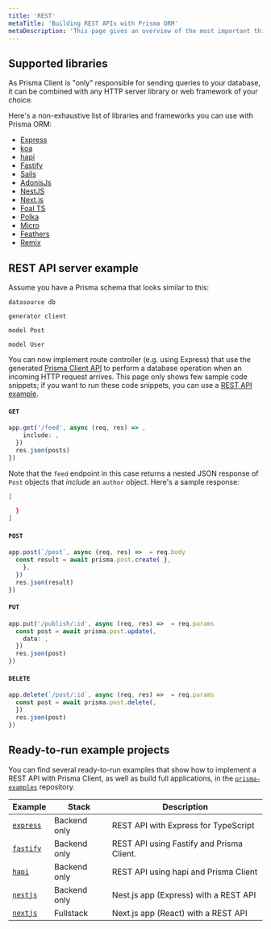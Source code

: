 ```yaml
---
title: 'REST'
metaTitle: 'Building REST APIs with Prisma ORM'
metaDescription: 'This page gives an overview of the most important things when building REST APIs with Prisma. It shows practical examples and the supported libraries.'
---
```


## Supported libraries

As Prisma Client is "only" responsible for sending queries to your database, it can be combined with any HTTP server library or web framework of your choice.

Here's a non-exhaustive list of libraries and frameworks you can use with Prisma ORM:

- [Express](https://expressjs.com/)
- [koa](https://koajs.com/)
- [hapi](https://hapi.dev/)
- [Fastify](https://fastify.dev/)
- [Sails](https://sailsjs.com/)
- [AdonisJs](https://adonisjs.com/)
- [NestJS](https://nestjs.com/)
- [Next.js](https://nextjs.org/)
- [Foal TS](https://foalts.org/)
- [Polka](https://github.com/lukeed/polka)
- [Micro](https://github.com/zeit/micro)
- [Feathers](https://feathersjs.com/)
- [Remix](https://remix.run/)

## REST API server example

Assume you have a Prisma schema that looks similar to this:

```prisma
datasource db

generator client

model Post

model User
```

You can now implement route controller (e.g. using Express) that use the generated [Prisma Client API](/orm/prisma-client) to perform a database operation when an incoming HTTP request arrives. This page only shows few sample code snippets; if you want to run these code snippets, you can use a [REST API example](https://pris.ly/e/ts/rest-express).

#### `GET`

```ts
app.get('/feed', async (req, res) => ,
    include: ,
  })
  res.json(posts)
})
```

Note that the `feed` endpoint in this case returns a nested JSON response of `Post` objects that _include_ an `author` object. Here's a sample response:

```json
[

  }
]
```

#### `POST`

```ts
app.post(`/post`, async (req, res) =>  = req.body
  const result = await prisma.post.create( },
    },
  })
  res.json(result)
})
```

#### `PUT`

```ts
app.put('/publish/:id', async (req, res) =>  = req.params
  const post = await prisma.post.update(,
    data: ,
  })
  res.json(post)
})
```

#### `DELETE`

```ts
app.delete(`/post/:id`, async (req, res) =>  = req.params
  const post = await prisma.post.delete(,
  })
  res.json(post)
})
```

## Ready-to-run example projects

You can find several ready-to-run examples that show how to implement a REST API with Prisma Client, as well as build full applications, in the [`prisma-examples`](https://github.com/prisma/prisma-examples/) repository.

| **Example**                                    | **Stack**    | **Description**                           |
| ---------------------------------------------- | ------------ | ----------------------------------------- |
| [`express`](https://pris.ly/e/ts/rest-express) | Backend only | REST API with Express for TypeScript      |
| [`fastify`](https://pris.ly/e/ts/rest-fastify) | Backend only | REST API using Fastify and Prisma Client. |
| [`hapi`](https://pris.ly/e/ts/rest-hapi)       | Backend only | REST API using hapi and Prisma Client     |
| [`nestjs`](https://pris.ly/e/ts/rest-nestjs)   | Backend only | Nest.js app (Express) with a REST API     |
| [`nextjs`](https://pris.ly/e/orm/nextjs)       | Fullstack    | Next.js app (React) with a REST API       |
